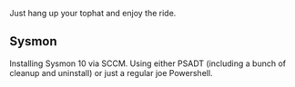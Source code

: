 Just hang up your tophat and enjoy the ride.  

## Sysmon

Installing Sysmon 10 via SCCM.  Using either PSADT (including a bunch of cleanup and uninstall) or just a regular joe Powershell. 
